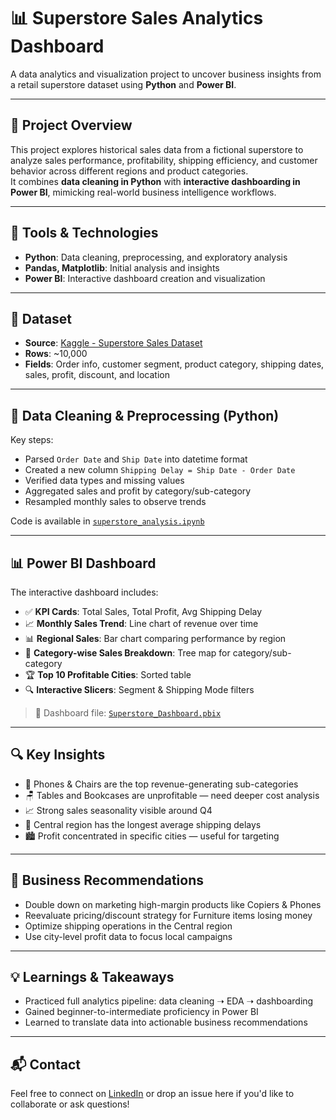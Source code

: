 # 📊 Superstore Sales Analytics Dashboard

A data analytics and visualization project to uncover business insights from a retail superstore dataset using **Python** and **Power BI**.

---

## 🚀 Project Overview

This project explores historical sales data from a fictional superstore to analyze sales performance, profitability, shipping efficiency, and customer behavior across different regions and product categories.  
It combines **data cleaning in Python** with **interactive dashboarding in Power BI**, mimicking real-world business intelligence workflows.

---

## 🧰 Tools & Technologies

- **Python**: Data cleaning, preprocessing, and exploratory analysis
- **Pandas, Matplotlib**: Initial analysis and insights
- **Power BI**: Interactive dashboard creation and visualization

---

## 📂 Dataset

- **Source**: [Kaggle - Superstore Sales Dataset](https://www.kaggle.com/datasets/vivek468/superstore-dataset-final)
- **Rows**: ~10,000
- **Fields**: Order info, customer segment, product category, shipping dates, sales, profit, discount, and location

---

## 🧹 Data Cleaning & Preprocessing (Python)

Key steps:
- Parsed `Order Date` and `Ship Date` into datetime format
- Created a new column `Shipping Delay = Ship Date - Order Date`
- Verified data types and missing values
- Aggregated sales and profit by category/sub-category
- Resampled monthly sales to observe trends

Code is available in [`superstore_analysis.ipynb`](./superstore_analysis.ipynb)

---

## 📊 Power BI Dashboard

The interactive dashboard includes:

- ✅ **KPI Cards**: Total Sales, Total Profit, Avg Shipping Delay  
- 📈 **Monthly Sales Trend**: Line chart of revenue over time  
- 📊 **Regional Sales**: Bar chart comparing performance by region  
- 🧩 **Category-wise Sales Breakdown**: Tree map for category/sub-category  
- 🏆 **Top 10 Profitable Cities**: Sorted table  
- 🔍 **Interactive Slicers**: Segment & Shipping Mode filters  

> 📁 Dashboard file: [`Superstore_Dashboard.pbix`](./Superstore_Dashboard.pbix)

---

## 🔍 Key Insights

- 📱 Phones & Chairs are the top revenue-generating sub-categories  
- 🪑 Tables and Bookcases are unprofitable — need deeper cost analysis  
- 📈 Strong sales seasonality visible around Q4  
- 🚚 Central region has the longest average shipping delays  
- 🏙️ Profit concentrated in specific cities — useful for targeting

---

## 📌 Business Recommendations

- Double down on marketing high-margin products like Copiers & Phones  
- Reevaluate pricing/discount strategy for Furniture items losing money  
- Optimize shipping operations in the Central region  
- Use city-level profit data to focus local campaigns

---

## 💡 Learnings & Takeaways

- Practiced full analytics pipeline: data cleaning ➝ EDA ➝ dashboarding  
- Gained beginner-to-intermediate proficiency in Power BI  
- Learned to translate data into actionable business recommendations  

---

## 📬 Contact

Feel free to connect on [LinkedIn](www.linkedin.com/in/himanshu2singh) or drop an issue here if you'd like to collaborate or ask questions!

